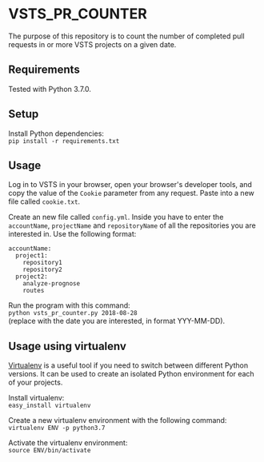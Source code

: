 # VSTS_PR_COUNTER
The purpose of this repository is to count the number of completed pull requests in or more VSTS projects on a given date.

## Requirements
Tested with Python 3.7.0.

## Setup
Install Python dependencies:  
`pip install -r requirements.txt`

## Usage
Log in to VSTS in your browser, open your browser's developer tools, and copy the value of the `Cookie` parameter from any request. Paste into a new file called `cookie.txt`.

Create an new file called `config.yml`. Inside you have to enter the `accountName`, `projectName` and `repositoryName` of all the repositories you are interested in. Use the following format:

```
accountName: 
  project1:
    repository1
    repository2
  project2:
    analyze-prognose
    routes
```

Run the program with this command:  
`python vsts_pr_counter.py 2018-08-28`  
(replace with the date you are interested, in format YYY-MM-DD).

## Usage using virtualenv
[Virtualenv](https://virtualenv.pypa.io/en/stable/) is a useful tool if you need to switch between different Python versions. It can be used to create an isolated Python environment for each of your projects.

Install virtualenv:  
`easy_install virtualenv`

Create a new virtualenv environment with the following command:  
`virtualenv ENV -p python3.7`

Activate the virtualenv environment:  
`source ENV/bin/activate`
